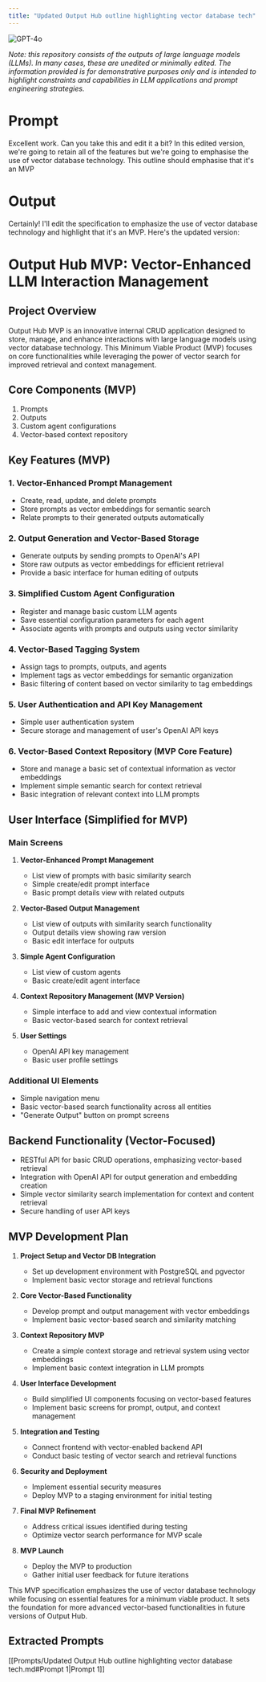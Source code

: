 ```yaml
---
title: "Updated Output Hub outline highlighting vector database tech"
---
```

![GPT-4o](https://img.shields.io/badge/GPT--4o-3333FF?style=for-the-badge&logo=openai&logoColor=white)



*Note: this repository consists of the outputs of large language models (LLMs). In many cases, these are unedited or minimally edited. The information provided is for demonstrative purposes only and is intended to highlight constraints and capabilities in LLM applications and prompt engineering strategies.*


# Prompt
Excellent work. Can you take this and edit it a bit? In this edited version, we're going to retain all of the features but we're going to emphasise the use of vector database technology. This outline should emphasise that it's an MVP
# Output

Certainly! I'll edit the specification to emphasize the use of vector database technology and highlight that it's an MVP. Here's the updated version:

# Output Hub MVP: Vector-Enhanced LLM Interaction Management

## Project Overview

Output Hub MVP is an innovative internal CRUD application designed to store, manage, and enhance interactions with large language models using vector database technology. This Minimum Viable Product (MVP) focuses on core functionalities while leveraging the power of vector search for improved retrieval and context management.

## Core Components (MVP)

1. Prompts
2. Outputs
3. Custom agent configurations
4. Vector-based context repository

## Key Features (MVP)

### 1. Vector-Enhanced Prompt Management
- Create, read, update, and delete prompts
- Store prompts as vector embeddings for semantic search
- Relate prompts to their generated outputs automatically

### 2. Output Generation and Vector-Based Storage
- Generate outputs by sending prompts to OpenAI's API
- Store raw outputs as vector embeddings for efficient retrieval
- Provide a basic interface for human editing of outputs

### 3. Simplified Custom Agent Configuration
- Register and manage basic custom LLM agents
- Save essential configuration parameters for each agent
- Associate agents with prompts and outputs using vector similarity

### 4. Vector-Based Tagging System
- Assign tags to prompts, outputs, and agents
- Implement tags as vector embeddings for semantic organization
- Basic filtering of content based on vector similarity to tag embeddings

### 5. User Authentication and API Key Management
- Simple user authentication system
- Secure storage and management of user's OpenAI API keys

### 6. Vector-Based Context Repository (MVP Core Feature)
- Store and manage a basic set of contextual information as vector embeddings
- Implement simple semantic search for context retrieval
- Basic integration of relevant context into LLM prompts
 

## User Interface (Simplified for MVP)

### Main Screens

1. **Vector-Enhanced Prompt Management**
   - List view of prompts with basic similarity search
   - Simple create/edit prompt interface
   - Basic prompt details view with related outputs

2. **Vector-Based Output Management**
   - List view of outputs with similarity search functionality
   - Output details view showing raw version
   - Basic edit interface for outputs

3. **Simple Agent Configuration**
   - List view of custom agents
   - Basic create/edit agent interface

4. **Context Repository Management (MVP Version)**
   - Simple interface to add and view contextual information
   - Basic vector-based search for context retrieval

5. **User Settings**
   - OpenAI API key management
   - Basic user profile settings

### Additional UI Elements
- Simple navigation menu
- Basic vector-based search functionality across all entities
- "Generate Output" button on prompt screens

## Backend Functionality (Vector-Focused)

- RESTful API for basic CRUD operations, emphasizing vector-based retrieval
- Integration with OpenAI API for output generation and embedding creation
- Simple vector similarity search implementation for context and content retrieval
- Secure handling of user API keys

## MVP Development Plan

1. **Project Setup and Vector DB Integration**
   - Set up development environment with PostgreSQL and pgvector
   - Implement basic vector storage and retrieval functions

2. **Core Vector-Based Functionality**
   - Develop prompt and output management with vector embeddings
   - Implement basic vector-based search and similarity matching

3. **Context Repository MVP**
   - Create a simple context storage and retrieval system using vector embeddings
   - Implement basic context integration in LLM prompts

4. **User Interface Development**
   - Build simplified UI components focusing on vector-based features
   - Implement basic screens for prompt, output, and context management

5. **Integration and Testing**
   - Connect frontend with vector-enabled backend API
   - Conduct basic testing of vector search and retrieval functions

6. **Security and Deployment**
   - Implement essential security measures
   - Deploy MVP to a staging environment for initial testing

7. **Final MVP Refinement**
   - Address critical issues identified during testing
   - Optimize vector search performance for MVP scale

8. **MVP Launch**
   - Deploy the MVP to production
   - Gather initial user feedback for future iterations

This MVP specification emphasizes the use of vector database technology while focusing on essential features for a minimum viable product. It sets the foundation for more advanced vector-based functionalities in future versions of Output Hub.
 




## Extracted Prompts
[[Prompts/Updated Output Hub outline highlighting vector database tech.md#Prompt 1|Prompt 1]]
